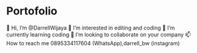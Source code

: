 # Portofolio
👋 Hi, I’m @DarrellWijaya
👀 I’m interested in editing and coding
🌱 I’m currently learning coding
💞️ I’m looking to collaborate on your company
📫 How to reach me 0895334117604 (WhatsApp),darrell_bw (instagram)
